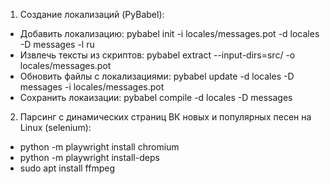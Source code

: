 1) Создание локализаций (PyBabel):
- Добавить локализацию:
pybabel init -i locales/messages.pot -d locales -D messages -l ru
- Извлечь тексты из скриптов:
pybabel extract --input-dirs=src/ -o locales/messages.pot
- Обновить файлы с локализациями:
pybabel update -d locales -D messages -i locales/messages.pot 
- Сохранить локаизации:
pybabel compile -d locales -D messages


2) Парсинг с динамических страниц ВК новых и популярных песен на Linux (selenium):
- python -m playwright install chromium
- python -m playwright install-deps
- sudo apt install ffmpeg 